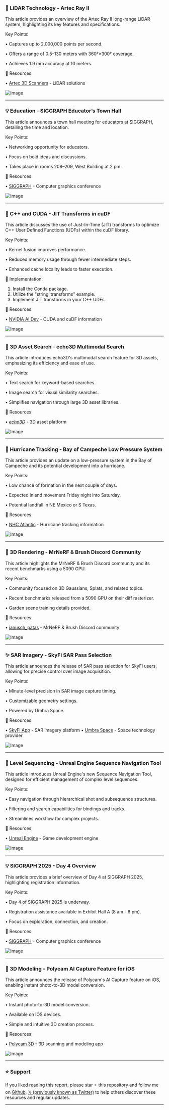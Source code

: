 ### 🤖 LiDAR Technology - Artec Ray II

This article provides an overview of the Artec Ray II long-range LiDAR system, highlighting its key features and specifications.

Key Points:

• Captures up to 2,000,000 points per second.

• Offers a range of 0.5–130 meters with 360°×300° coverage.

• Achieves 1.9 mm accuracy at 10 meters.


🔗 Resources:

• [Artec 3D Scanners](https://x.com/Artec3DScanners) - LiDAR solutions

![Image](https://pbs.twimg.com/media/GyZX43GXgAAEP5Y?format=jpg&name=small)


---

### 💡 Education - SIGGRAPH Educator’s Town Hall

This article announces a town hall meeting for educators at SIGGRAPH, detailing the time and location.

Key Points:

• Networking opportunity for educators.

• Focus on bold ideas and discussions.

• Takes place in rooms 208–209, West Building at 2 pm.


🔗 Resources:

• [SIGGRAPH](https://x.com/siggraph) - Computer graphics conference

![Image](https://pbs.twimg.com/media/GyVniBcXIAgXPsb?format=jpg&name=small)


---

### 🤖 C++ and CUDA - JIT Transforms in cuDF

This article discusses the use of Just-In-Time (JIT) transforms to optimize C++ User Defined Functions (UDFs) within the cuDF library.

Key Points:

• Kernel fusion improves performance.

• Reduced memory usage through fewer intermediate steps.

• Enhanced cache locality leads to faster execution.


🚀 Implementation:

1. Install the Conda package.
2. Utilize the "string_transforms" example.
3. Implement JIT transforms in your C++ UDFs.


🔗 Resources:

• [NVIDIA AI Dev](https://x.com/NVIDIAAIDev) -  CUDA and cuDF information

![Image](https://pbs.twimg.com/media/GyVnfjFXwAcjMrz?format=jpg&name=small)


---

### 🚀 3D Asset Search - echo3D Multimodal Search

This article introduces echo3D's multimodal search feature for 3D assets, emphasizing its efficiency and ease of use.

Key Points:

• Text search for keyword-based searches.

• Image search for visual similarity searches.

• Simplifies navigation through large 3D asset libraries.



🔗 Resources:

• [_echo3D_](https://x.com/_echo3D_) - 3D asset platform

![Image](https://pbs.twimg.com/media/GyUHhoiXsAMDcxf?format=jpg&name=small)


---

### 🤖 Hurricane Tracking - Bay of Campeche Low Pressure System

This article provides an update on a low-pressure system in the Bay of Campeche and its potential development into a hurricane.

Key Points:

• Low chance of formation in the next couple of days.

• Expected inland movement Friday night into Saturday.

• Potential landfall in NE Mexico or S Texas.


🔗 Resources:

• [NHC Atlantic](https://x.com/NHC_Atlantic) - Hurricane tracking information

![Image](https://pbs.twimg.com/media/GyUDDd4WIAQ7v-N?format=png&name=small)


---

### 🤖 3D Rendering - MrNeRF & Brush Discord Community

This article highlights the MrNeRF & Brush Discord community and its recent benchmarks using a 5090 GPU.

Key Points:

• Community focused on 3D Gaussians, Splats, and related topics.

• Recent benchmarks released from a 5090 GPU on their diff rasterizer.

•  Garden scene training details provided.


🔗 Resources:

• [janusch_patas](https://x.com/janusch_patas) - MrNeRF & Brush Discord community

![Image](https://pbs.twimg.com/media/GyQx1OgWwAE8znI?format=png&name=small)


---

### ✨ SAR Imagery - SkyFi SAR Pass Selection

This article announces the release of SAR pass selection for SkyFi users, allowing for precise control over image acquisition.

Key Points:

• Minute-level precision in SAR image capture timing.

• Customizable geometry settings.

• Powered by Umbra Space.


🔗 Resources:

• [SkyFi App](https://x.com/SkyfiApp) - SAR imagery platform
• [Umbra Space](https://x.com/umbraspace) - Space technology provider

![Image](https://pbs.twimg.com/amplify_video_thumb/1955736812497887237/img/HxLYkgYYm8Bmvs-h.jpg)


---

### 🚀 Level Sequencing - Unreal Engine Sequence Navigation Tool

This article introduces Unreal Engine's new Sequence Navigation Tool, designed for efficient management of complex level sequences.

Key Points:

• Easy navigation through hierarchical shot and subsequence structures.

• Filtering and search capabilities for bindings and tracks.

• Streamlines workflow for complex projects.


🔗 Resources:

• [Unreal Engine](https://x.com/UnrealEngine) - Game development engine

![Image](https://pbs.twimg.com/ext_tw_video_thumb/1955630441287020544/pu/img/PU-q41kB97euV0cX.jpg)


---

### 💡 SIGGRAPH 2025 - Day 4 Overview

This article provides a brief overview of Day 4 at SIGGRAPH 2025, highlighting registration information.

Key Points:

•  Day 4 of SIGGRAPH 2025 is underway.

• Registration assistance available in Exhibit Hall A (8 am - 6 pm).

•  Focus on exploration, connection, and creation.


🔗 Resources:

• [SIGGRAPH](https://x.com/siggraph) - Computer graphics conference

![Image](https://pbs.twimg.com/media/GyPLrw_XIAAbmIQ?format=jpg&name=small)


---

### 🚀 3D Modeling - Polycam AI Capture Feature for iOS

This article announces the release of Polycam's AI Capture feature on iOS, enabling instant photo-to-3D model conversion.

Key Points:

• Instant photo-to-3D model conversion.

• Available on iOS devices.

• Simple and intuitive 3D creation process.


🔗 Resources:

• [Polycam 3D](https://x.com/Polycam3D) - 3D scanning and modeling app

![Image](https://pbs.twimg.com/amplify_video_thumb/1955456068915474433/img/6Xp1sGzf1p0MCppk.jpg)


---

### ⭐️ Support

If you liked reading this report, please star ⭐️ this repository and follow me on [Github](https://github.com/Drix10), [𝕏 (previously known as Twitter)](https://x.com/DRIX_10_) to help others discover these resources and regular updates.

---